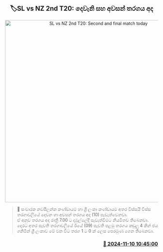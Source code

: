 <p align='center'><b><h2 align='center' title='SL vs NZ 2nd T20: Second and final match today'>🏷SL vs NZ 2nd T20: දෙවැනි සහ අවසන් තරගය අද</h2></b></p>
<p align='center'><img src='https://helakuru.sgp1.cdn.digitaloceanspaces.com/esana/images/lib/sl-vs-nz-1st-t20.jpg' width='600' alt='SL vs NZ 2nd T20: Second and final match today'></p>

>📝 සංචාරක නවසීලන්ක කණ්ඩායම හා ශ්‍රී ලංකා කණ්ඩායම අතර විස්සයි විස්ස තරගාවලියේ දෙවන හා අවසන් තරගය අද (10) පැවැත්වෙනවා.<br>ඒ අනුව තරගය අද රාත්‍රී 7.00 ට දඹුල්ලේදී පැවැත්වීමට නියමිතව තිබෙනවා.<br>දෙරට අතර පැවති තරගාවලියේ ඊයේ (09) පැවති පළමු තරගය කඩුලු 4 කින් ජය ගනිමින් ශ්‍රී ලංකාව මේ වන විට තරග 1 ට 0 ක් ලෙස පෙරමුණ ගෙන තිබෙනවා.<br>

<h3 align='right'><a href='https://www.helakuru.lk/esana/p/104900/'>📅 2024-11-10 10:45:00</a></h3>
